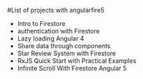 #List of projects with angularfire5
<ul>
  <li>Intro to Firestore</li>
  <li>authentication with Firestore</li>
  <li>Lazy loading Angular 4</li>
  <li>Share data through components</li>
  <li>Star Review System with Firestore</li>
  <li>RxJS Quick Start with Practical Examples</li>
  <li>Infinite Scroll With Firestore Angular 5</li>
</ul>

